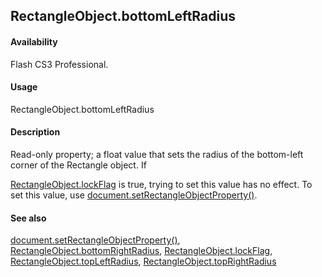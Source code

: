 ## RectangleObject.bottomLeftRadius

#### Availability

Flash CS3 Professional.

#### Usage

RectangleObject.bottomLeftRadius

#### Description

Read-only property; a float value that sets the radius of the bottom-left corner of the Rectangle object. If
>
[RectangleObject.lockFlag](#_bookmark801) is true, trying to set this value has no effect. To set this value, use [document.setRectangleObjectProperty()](#_bookmark302).

#### See also

[document.setRectangleObjectProperty()](#_bookmark302), [RectangleObject.bottomRightRadius](#RectangleObject.bottomRightRadius), [RectangleObject.lockFlag](#_bookmark801), [RectangleObject.topLeftRadius](#_bookmark802), [RectangleObject.topRightRadius](#_bookmark803)

<span id="RectangleObject.bottomRightRadius" class="anchor"></span>
